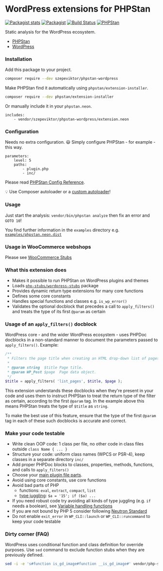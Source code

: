 # WordPress extensions for PHPStan

[![Packagist stats](https://img.shields.io/packagist/dt/szepeviktor/phpstan-wordpress.svg)](https://packagist.org/packages/szepeviktor/phpstan-wordpress/stats)
[![Packagist](https://img.shields.io/packagist/v/szepeviktor/phpstan-wordpress.svg?color=239922&style=popout)](https://packagist.org/packages/szepeviktor/phpstan-wordpress)
[![Build Status](https://travis-ci.com/szepeviktor/phpstan-wordpress.svg?branch=master)](https://travis-ci.com/github/szepeviktor/phpstan-wordpress)
[![PHPStan](https://img.shields.io/badge/PHPStan-enabled-239922)](https://github.com/phpstan/phpstan)

Static analysis for the WordPress ecosystem.

- [PHPStan](https://phpstan.org/)
- [WordPress](https://wordpress.org/)

### Installation

Add this package to your project.

```bash
composer require --dev szepeviktor/phpstan-wordpress
```

Make PHPStan find it automatically using `phpstan/extension-installer`.

```bash
composer require --dev phpstan/extension-installer
```

Or manually include it in your `phpstan.neon`.

```neon
includes:
    - vendor/szepeviktor/phpstan-wordpress/extension.neon
```

### Configuration

Needs no extra configuration. :smiley: Simply configure PHPStan - for example - this way.

```neon
parameters:
    level: 5
    paths:
        - plugin.php
        - inc/
```

Please read [PHPStan Config Reference](https://phpstan.org/config-reference).

:bulb: Use Composer autoloader or a
[custom autoloader](https://github.com/szepeviktor/debian-server-tools/blob/master/webserver/wp-install/wordpress-autoloader.php)!

### Usage

Just start the analysis: `vendor/bin/phpstan analyze`
then fix an error and `GOTO 10`!

You find further information in the `examples` directory
e.g. [`examples/phpstan.neon.dist`](/examples/phpstan.neon.dist)

### Usage in WooCommerce webshops

Please see [WooCommerce Stubs](https://github.com/php-stubs/woocommerce-stubs)

### What this extension does

- Makes it possible to run PHPStan on WordPress plugins and themes
- Loads [`php-stubs/wordpress-stubs`](https://github.com/php-stubs/wordpress-stubs) package
- Provides dynamic return type extensions for many core functions
- Defines some core constants
- Handles special functions and classes e.g. `is_wp_error()`
- Validates the optional docblock that precedes a call to `apply_filters()` and treats the type of its first `@param` as certain

### Usage of an `apply_filters()` docblock

WordPress core - and the wider WordPress ecosystem - uses PHPDoc docblocks
in a non-standard manner to document the parameters passed to `apply_filters()`.
Example:

```php
/**
 * Filters the page title when creating an HTML drop-down list of pages.
 *
 * @param string  $title Page title.
 * @param WP_Post $page  Page data object.
 */
$title = apply_filters( 'list_pages', $title, $page );
```

This extension understands these docblocks when they're present in your code
and uses them to instruct PHPStan to treat the return type of the filter as certain,
according to the first `@param` tag. In the example above this means PHPStan treats the type of `$title` as `string`.

To make the best use of this feature,
ensure that the type of the first `@param` tag in each of these such docblocks is accurate and correct.

### Make your code testable

- Write clean OOP code: 1 class per file, no other code in class files outside `class Name { ... }`
- Structure your code: uniform class names (WPCS or PSR-4), keep classes in a separate directory `inc/`
- Add proper PHPDoc blocks to classes, properties, methods, functions, and calls to `apply_filters()`
- Choose your [main plugin file parts](https://github.com/szepeviktor/starter-plugin).
- Avoid using core constants, use core functions
- Avoid bad parts of PHP
    - functions: `eval`, `extract`, `compact`, `list`
    - [type juggling](https://www.php.net/manual/en/language.types.type-juggling.php): `$a = '15'; if ($a) ...`
- If you need robust code try avoiding all kinds of type juggling (e.g. `if` needs a boolean),
    see [Variable handling functions](https://www.php.net/manual/en/ref.var.php)
- If you are not bound by PHP 5 consider following
    [Neutron Standard](https://github.com/Automattic/phpcs-neutron-standard)
- Do not enable `exit_error` in `WP_CLI::launch` or `WP_CLI::runcommand` to keep your code testable

### Dirty corner (FAQ)

WordPress uses conditional function and class definition for override purposes.
Use `sed` command to exclude function stubs when they are previously defined.

```bash
sed -i -e 's#function is_gd_image#function __is_gd_image#' vendor/php-stubs/wordpress-stubs/wordpress-stubs.php
```
